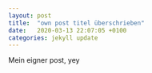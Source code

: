 ```yaml
---
layout: post
title:  "own post titel überschrieben"
date:   2020-03-13 22:07:05 +0100
categories: jekyll update
---
```



Mein eigner post, yey
